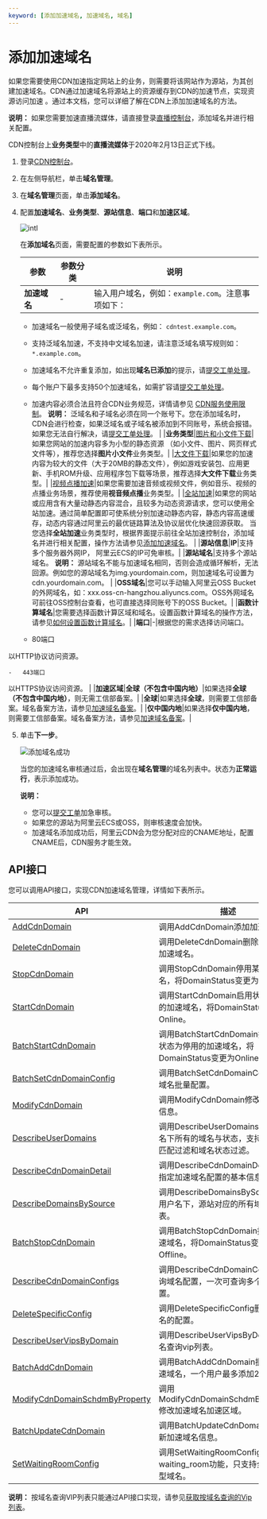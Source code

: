 ```yaml
---
keyword: [添加加速域名, 加速域名, 域名]
---
```


# 添加加速域名

如果您需要使用CDN加速指定网站上的业务，则需要将该网站作为源站，为其创建加速域名。CDN通过加速域名将源站上的资源缓存到CDN的加速节点，实现资源访问加速 。通过本文档，您可以详细了解在CDN上添加加速域名的方法。

**说明：** 如果您需要加速直播流媒体，请直接登录[直播控制台](https://livenext.console.aliyun.com)，添加域名并进行相关配置。

CDN控制台上**业务类型**中的**直播流媒体**于2020年2月13日正式下线。

1.  登录[CDN控制台](https://cdn.console.aliyun.com)。

2.  在左侧导航栏，单击**域名管理**。

3.  在**域名管理**页面，单击**添加域名**。

4.  配置**加速域名**、**业务类型**、**源站信息**、**端口**和**加速区域**。

    ![intl](https://static-aliyun-doc.oss-cn-hangzhou.aliyuncs.com/assets/img/zh-CN/2111008951/p94747.png)

    在**添加域名**页面，需要配置的参数如下表所示。

    |参数|参数分类|说明|
    |--|----|--|
    |**加速域名**|-|输入用户域名，例如：`example.com`。注意事项如下：

    -   加速域名一般使用子域名或泛域名，例如： `cdntest.example.com`。
    -   支持泛域名加速，不支持中文域名加速，请注意泛域名填写规则如： `*.example.com`。
    -   加速域名不允许重复添加，如出现**域名已添加**的提示，请[提交工单处理](https://workorder-intl.console.aliyun.com/?spm=5176.2020520001.aliyun_topbar.18.dbd44bd3e4f845#/ticket/createIndex)。
    -   每个账户下最多支持50个加速域名，如需扩容请[提交工单处理](https://selfservice.console.aliyun.com/ticket/createIndex)。
    -   加速内容必须合法且符合CDN业务规范，详情请参见 [CDN服务使用限制](/intl.zh-CN/产品简介/使用限制.md)。
**说明：** 泛域名和子域名必须在同一个账号下。您在添加域名时，CDN会进行检查，如果泛域名或子域名被添加到不同账号，系统会报错。如果您无法自行解决，请[提交工单处理](https://selfservice.console.aliyun.com/ticket/createIndex)。 |
    |**业务类型**|[图片和小文件下载](/intl.zh-CN/产品简介/应用场景/图片小文件.md)|如果您网站的加速内容多为小型的静态资源 （如小文件、图片、网页样式文件等），推荐您选择**图片小文件**业务类型。|
    |[大文件下载](/intl.zh-CN/产品简介/应用场景/大文件下载.md)|如果您的加速内容为较大的文件（大于20MB的静态文件），例如游戏安装包、应用更新、手机ROM升级、应用程序包下载等场景，推荐选择**大文件下载**业务类型。|
    |[视频点播加速](/intl.zh-CN/产品简介/应用场景/视音频点播.md)|如果您需要加速音频或视频文件，例如音乐、视频的点播业务场景，推荐使用**视音频点播**业务类型。|
    |[全站加速](/intl.zh-CN/产品简介/应用场景/全站加速.md)|如果您的网站或应用含有大量动静态内容混合，且较多为动态资源请求，您可以使用全站加速。通过简单配置即可使系统分别加速动静态内容，静态内容高速缓存，动态内容通过阿里云的最优链路算法及协议层优化快速回源获取。 当您选择**全站加速**业务类型时，根据界面提示前往全站加速控制台，添加域名并进行相关配置，操作方法请参见[添加加速域名]()。 |
    |**源站信息**|**IP**|支持多个服务器外网IP， 阿里云ECS的IP可免审核。|
    |**源站域名**|支持多个源站域名。 **说明：** 源站域名不能与加速域名相同，否则会造成循环解析，无法回源。例如您的源站域名为img.yourdomain.com，则加速域名可设置为cdn.yourdomain.com。 |
    |**OSS域名**|您可以手动输入阿里云OSS Bucket的外网域名，如：xxx.oss-cn-hangzhou.aliyuncs.com。OSS外网域名可前往OSS控制台查看，也可直接选择同账号下的OSS Bucket。|
    |**函数计算域名**|您需要选择函数计算区域和域名。设置函数计算域名的操作方法，请参见[如何设置函数计算域名](https://www.alibabacloud.com/help/doc-detail/90759.htm)。|
    |**端口**|-|根据您的需求选择访问端口。

    -   80端口

以HTTP协议访问资源。

    -   443端口

以HTTPS协议访问资源。 |
    |**加速区域**|**全球（不包含中国内地）**|如果选择**全球（不包含中国内地）**，则无需工信部备案。|
    |**全球**|如果选择**全球**，则需要工信部备案。域名备案方法，请参见[加速域名备案](/intl.zh-CN/产品简介/使用限制.md)。|
    |**仅中国内地**|如果选择**仅中国内地**，则需要工信部备案。域名备案方法，请参见[加速域名备案](/intl.zh-CN/产品简介/使用限制.md)。|

5.  单击**下一步**。

    ![添加域名成功](https://static-aliyun-doc.oss-cn-hangzhou.aliyuncs.com/assets/img/zh-CN/0211008951/p62084.png)

    当您的加速域名审核通过后，会出现在**域名管理**的域名列表中。状态为**正常运行**，表示添加成功。

    **说明：**

    -   您可以[提交工单](https://selfservice.console.aliyun.com/ticket/createIndex)加急审核。
    -   如果您的源站为阿里云ECS或OSS，则审核速度会加快。
    -   加速域名添加成功后，阿里云CDN会为您分配对应的CNAME地址，配置CNAME后，CDN服务才能生效。

## API接口

您可以调用API接口，实现CDN加速域名管理，详情如下表所示。

|API|描述|
|---|--|
|[AddCdnDomain](/intl.zh-CN/新版API参考/域名管理类接口/添加加速域名.md)|调用AddCdnDomain添加加速域名。|
|[DeleteCdnDomain](/intl.zh-CN/新版API参考/域名管理类接口/删除已添加的加速域名.md)|调用DeleteCdnDomain删除已添加的加速域名。|
|[StopCdnDomain](/intl.zh-CN/新版API参考/域名管理类接口/停用加速域名.md)|调用StopCdnDomain停用某个加速域名，将DomainStatus变更为Offline。|
|[StartCdnDomain](/intl.zh-CN/新版API参考/域名管理类接口/启用状态为停用的加速域名.md)|调用StartCdnDomain启用状态为停用的加速域名，将DomainStatus变更为Online。|
|[BatchStartCdnDomain](/intl.zh-CN/新版API参考/域名管理类接口/批量启用加速域名.md)|调用BatchStartCdnDomain批量启用状态为停用的加速域名，将DomainStatus变更为Online。|
|[BatchSetCdnDomainConfig](/intl.zh-CN/新版API参考/域名管理类接口/批量配置域名.md)|调用BatchSetCdnDomainConfig进行域名批量配置。|
|[ModifyCdnDomain](/intl.zh-CN/新版API参考/域名管理类接口/修改加速域名信息.md)|调用ModifyCdnDomain修改加速域名信息。|
|[DescribeUserDomains](/intl.zh-CN/新版API参考/域名管理类接口/获取用户的加速域名信息.md)|调用DescribeUserDomains查询用户名下所有的域名与状态，支持域名模糊匹配过滤和域名状态过滤。|
|[DescribeCdnDomainDetail](/intl.zh-CN/新版API参考/域名管理类接口/获取基本配置信息.md)|调用DescribeCdnDomainDetail获取指定加速域名配置的基本信息。|
|[DescribeDomainsBySource](/intl.zh-CN/新版API参考/域名管理类接口/获取源站对应的加速域名.md)|调用DescribeDomainsBySource查询用户名下，源站对应的所有域名名称列表。|
|[BatchStopCdnDomain](/intl.zh-CN/新版API参考/域名管理类接口/批量停用加速域名.md)|调用BatchStopCdnDomain批量停用加速域名，将DomainStatus变更为Offline。|
|[DescribeCdnDomainConfigs](/intl.zh-CN/新版API参考/域名管理类接口/获取加速域名的配置信息.md)|调用DescribeCdnDomainConfigs查询域名配置，一次可查询多个功能配置。|
|[DeleteSpecificConfig](/intl.zh-CN/新版API参考/域名管理类接口/删除加速域名的配置.md)|调用DeleteSpecificConfig删除加速域名的配置。|
|[DescribeUserVipsByDomain](/intl.zh-CN/新版API参考/域名管理类接口/获取按域名查询的Vip列表.md)|调用DescribeUserVipsByDomain按域名查询vip列表。|
|[BatchAddCdnDomain](/intl.zh-CN/新版API参考/域名管理类接口/批量添加加速域名.md)|调用BatchAddCdnDomain批量添加加速域名，一个用户最多添加20个域名。|
|[ModifyCdnDomainSchdmByProperty](/intl.zh-CN/新版API参考/域名管理类接口/修改加速域名的加速区域.md)|调用ModifyCdnDomainSchdmByProperty修改加速域名加速区域。|
|[BatchUpdateCdnDomain](/intl.zh-CN/新版API参考/域名管理类接口/批量更新加速域名信息.md)|调用BatchUpdateCdnDomain批量更新加速域名信息。|
|[SetWaitingRoomConfig](/intl.zh-CN/新版API参考/域名管理类接口/设置WaitingRoom功能.md)|调用SetWaitingRoomConfig设置waiting\_room功能，只支持全站加速类型域名。|

**说明：** 按域名查询VIP列表只能通过API接口实现，请参见[获取按域名查询的Vip列表](/intl.zh-CN/新版API参考/域名管理类接口/获取按域名查询的Vip列表.md)。

